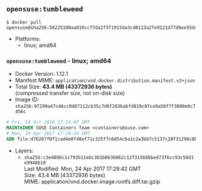 ## `opensuse:tumbleweed`

```console
$ docker pull opensuse@sha256:56225100aa016ccf7da2f3f1915da3cd0113a2fe9121d77d6ee55daddf9c2939
```

-	Platforms:
	-	linux; amd64

### `opensuse:tumbleweed` - linux; amd64

-	Docker Version: 1.12.1
-	Manifest MIME: `application/vnd.docker.distribution.manifest.v2+json`
-	Total Size: **43.4 MB (43372936 bytes)**  
	(compressed transfer size, not on-disk size)
-	Image ID: `sha256:97299a47c46cc0d87112cb35c7d6f203babfd819c07ce9a50f7f3098e0c7456c`

```dockerfile
# Fri, 14 Oct 2016 17:14:07 GMT
MAINTAINER SUSE Containers Team <containers@suse.com>
# Mon, 24 Apr 2017 17:28:34 GMT
ADD file:d76267f0f1cad4e8f48ef71c325f7c6d54cba1c2a3bb7c5137c28f31296c8b13 in / 
```

-	Layers:
	-	`sha256:c3e4806c1c793b11ebc3b1b0636062c12f31568bbe473f6cc93c58d1e9948b10`  
		Last Modified: Mon, 24 Apr 2017 17:29:42 GMT  
		Size: 43.4 MB (43372936 bytes)  
		MIME: application/vnd.docker.image.rootfs.diff.tar.gzip
